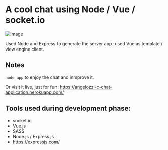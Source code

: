 # A cool chat using Node / Vue / socket.io

![image](public/images/readme.png)

Used Node and Express to generate the server app; used Vue as template / view
engine client.

## Notes

`node app` to enjoy the chat and inmprove it.

Or visit it live, just for fun: https://angelozzi-c-chat-application.herokuapp.com/

## Tools used during development phase:

- socket.io
- Vue.js
- SASS
- Node.js / Express.js
- https://expressjs.com/
